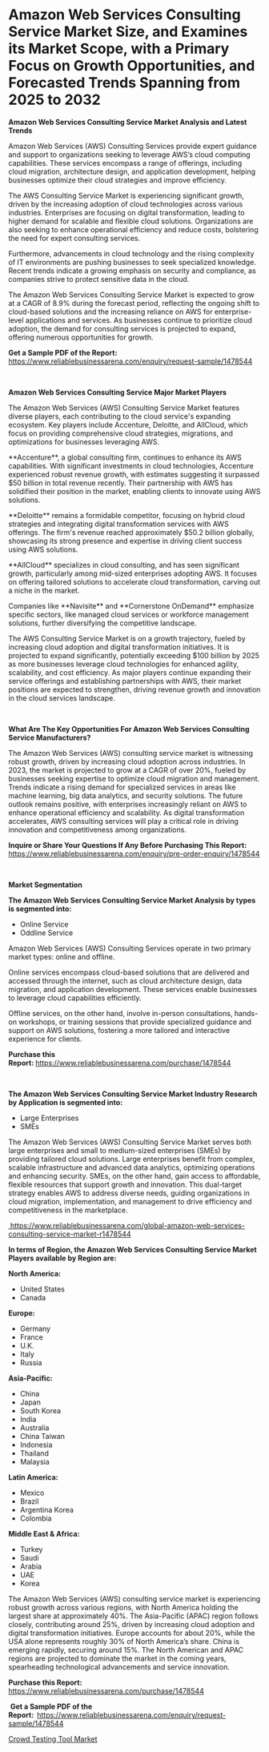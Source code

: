 <p><h1>Amazon Web Services Consulting Service Market Size, and Examines its Market Scope, with a Primary Focus on Growth Opportunities, and Forecasted Trends Spanning from 2025 to 2032</h1></p><p><strong>Amazon Web Services Consulting Service Market Analysis and Latest Trends</strong></p>
<p><p>Amazon Web Services (AWS) Consulting Services provide expert guidance and support to organizations seeking to leverage AWS’s cloud computing capabilities. These services encompass a range of offerings, including cloud migration, architecture design, and application development, helping businesses optimize their cloud strategies and improve efficiency.</p><p>The AWS Consulting Service Market is experiencing significant growth, driven by the increasing adoption of cloud technologies across various industries. Enterprises are focusing on digital transformation, leading to higher demand for scalable and flexible cloud solutions. Organizations are also seeking to enhance operational efficiency and reduce costs, bolstering the need for expert consulting services.</p><p>Furthermore, advancements in cloud technology and the rising complexity of IT environments are pushing businesses to seek specialized knowledge. Recent trends indicate a growing emphasis on security and compliance, as companies strive to protect sensitive data in the cloud.</p><p>The Amazon Web Services Consulting Service Market is expected to grow at a CAGR of 8.9% during the forecast period, reflecting the ongoing shift to cloud-based solutions and the increasing reliance on AWS for enterprise-level applications and services. As businesses continue to prioritize cloud adoption, the demand for consulting services is projected to expand, offering numerous opportunities for growth.</p></p>
<p><strong>Get a Sample PDF of the Report:&nbsp;</strong> <a href="https://www.reliablebusinessarena.com/enquiry/request-sample/1478544?utm_campaign=3122&utm_medium=2&utm_source=Github&utm_content=ia&utm_term=23032025&utm_id=amazon-web-services-consulting-service">https://www.reliablebusinessarena.com/enquiry/request-sample/1478544</a></p>
<p>&nbsp;</p>
<p><strong>Amazon Web Services Consulting Service Major Market Players</strong></p>
<p><p>The Amazon Web Services (AWS) Consulting Service Market features diverse players, each contributing to the cloud service's expanding ecosystem. Key players include Accenture, Deloitte, and AllCloud, which focus on providing comprehensive cloud strategies, migrations, and optimizations for businesses leveraging AWS.</p><p>**Accenture**, a global consulting firm, continues to enhance its AWS capabilities. With significant investments in cloud technologies, Accenture experienced robust revenue growth, with estimates suggesting it surpassed $50 billion in total revenue recently. Their partnership with AWS has solidified their position in the market, enabling clients to innovate using AWS solutions.</p><p>**Deloitte** remains a formidable competitor, focusing on hybrid cloud strategies and integrating digital transformation services with AWS offerings. The firm's revenue reached approximately $50.2 billion globally, showcasing its strong presence and expertise in driving client success using AWS solutions.</p><p>**AllCloud** specializes in cloud consulting, and has seen significant growth, particularly among mid-sized enterprises adopting AWS. It focuses on offering tailored solutions to accelerate cloud transformation, carving out a niche in the market.</p><p>Companies like **Navisite** and **Cornerstone OnDemand** emphasize specific sectors, like managed cloud services or workforce management solutions, further diversifying the competitive landscape.</p><p>The AWS Consulting Service Market is on a growth trajectory, fueled by increasing cloud adoption and digital transformation initiatives. It is projected to expand significantly, potentially exceeding $100 billion by 2025 as more businesses leverage cloud technologies for enhanced agility, scalability, and cost efficiency. As major players continue expanding their service offerings and establishing partnerships with AWS, their market positions are expected to strengthen, driving revenue growth and innovation in the cloud services landscape.</p></p>
<p>&nbsp;</p>
<p><strong>What Are The Key Opportunities For Amazon Web Services Consulting Service Manufacturers?</strong></p>
<p><p>The Amazon Web Services (AWS) consulting service market is witnessing robust growth, driven by increasing cloud adoption across industries. In 2023, the market is projected to grow at a CAGR of over 20%, fueled by businesses seeking expertise to optimize cloud migration and management. Trends indicate a rising demand for specialized services in areas like machine learning, big data analytics, and security solutions. The future outlook remains positive, with enterprises increasingly reliant on AWS to enhance operational efficiency and scalability. As digital transformation accelerates, AWS consulting services will play a critical role in driving innovation and competitiveness among organizations.</p></p>
<p><strong>Inquire or Share Your Questions If Any Before Purchasing This Report:</strong> <a href="https://www.reliablebusinessarena.com/enquiry/pre-order-enquiry/1478544?utm_campaign=3122&utm_medium=2&utm_source=Github&utm_content=ia&utm_term=23032025&utm_id=amazon-web-services-consulting-service">https://www.reliablebusinessarena.com/enquiry/pre-order-enquiry/1478544</a></p>
<p>&nbsp;</p>
<p><strong>Market Segmentation</strong></p>
<p><strong>The Amazon Web Services Consulting Service Market Analysis by types is segmented into:</strong></p>
<p><ul><li>Online Service</li><li>Oddline Service</li></ul></p>
<p><p>Amazon Web Services (AWS) Consulting Services operate in two primary market types: online and offline. </p><p>Online services encompass cloud-based solutions that are delivered and accessed through the internet, such as cloud architecture design, data migration, and application development. These services enable businesses to leverage cloud capabilities efficiently. </p><p>Offline services, on the other hand, involve in-person consultations, hands-on workshops, or training sessions that provide specialized guidance and support on AWS solutions, fostering a more tailored and interactive experience for clients.</p></p>
<p><strong>Purchase this Report:&nbsp;</strong><a href="https://www.reliablebusinessarena.com/purchase/1478544?utm_campaign=3122&utm_medium=2&utm_source=Github&utm_content=ia&utm_term=23032025&utm_id=amazon-web-services-consulting-service">https://www.reliablebusinessarena.com/purchase/1478544</a></p>
<p>&nbsp;</p>
<p><strong>The Amazon Web Services Consulting Service Market Industry Research by Application is segmented into:</strong></p>
<p><ul><li>Large Enterprises</li><li>SMEs</li></ul></p>
<p><p>The Amazon Web Services (AWS) Consulting Service Market serves both large enterprises and small to medium-sized enterprises (SMEs) by providing tailored cloud solutions. Large enterprises benefit from complex, scalable infrastructure and advanced data analytics, optimizing operations and enhancing security. SMEs, on the other hand, gain access to affordable, flexible resources that support growth and innovation. This dual-target strategy enables AWS to address diverse needs, guiding organizations in cloud migration, implementation, and management to drive efficiency and competitiveness in the marketplace.</p></p>
<p><a href="https://www.reliablebusinessarena.com/global-amazon-web-services-consulting-service-market-r1478544?utm_campaign=3122&utm_medium=2&utm_source=Github&utm_content=ia&utm_term=23032025&utm_id=amazon-web-services-consulting-service">&nbsp;https://www.reliablebusinessarena.com/global-amazon-web-services-consulting-service-market-r1478544</a></p>
<p><strong>In terms of Region, the Amazon Web Services Consulting Service Market Players available by Region are:</strong></p>
<p>
    <p> <strong> North America: </strong>
        <ul>
            <li>United States</li>
            <li>Canada</li>
        </ul>
        </p> 
    <p> <strong> Europe: </strong>
        <ul>
            <li>Germany</li>
            <li>France</li>
            <li>U.K.</li>
            <li>Italy</li>
            <li>Russia</li>
        </ul>
        </p> 
    <p> <strong> Asia-Pacific: </strong>
        <ul>
            <li>China</li>
            <li>Japan</li>
            <li>South Korea</li>
            <li>India</li>
            <li>Australia</li>
            <li>China Taiwan</li>
            <li>Indonesia</li>
            <li>Thailand</li>
            <li>Malaysia</li>
        </ul>
        </p> 
    <p> <strong> Latin America: </strong>
        <ul>
            <li>Mexico</li>
            <li>Brazil</li>
            <li>Argentina Korea</li>
            <li>Colombia</li>
        </ul>
        </p> 
    <p> <strong> Middle East & Africa: </strong>
        <ul>
            <li>Turkey</li>
            <li>Saudi</li>
            <li>Arabia</li>
            <li>UAE</li>
            <li>Korea</li>
        </ul>
    </p>
    </p>
<p><p>The Amazon Web Services (AWS) consulting service market is experiencing robust growth across various regions, with North America holding the largest share at approximately 40%. The Asia-Pacific (APAC) region follows closely, contributing around 25%, driven by increasing cloud adoption and digital transformation initiatives. Europe accounts for about 20%, while the USA alone represents roughly 30% of North America’s share. China is emerging rapidly, securing around 15%. The North American and APAC regions are projected to dominate the market in the coming years, spearheading technological advancements and service innovation.</p></p>
<p><strong>Purchase this Report: </strong><a href="https://www.reliablebusinessarena.com/purchase/1478544?utm_campaign=3122&utm_medium=2&utm_source=Github&utm_content=ia&utm_term=23032025&utm_id=amazon-web-services-consulting-service">https://www.reliablebusinessarena.com/purchase/1478544</a></p>
<p>&nbsp;<strong>Get a Sample PDF of the Report:&nbsp;&nbsp;</strong><a href="https://www.reliablebusinessarena.com/enquiry/request-sample/1478544?utm_campaign=3122&utm_medium=2&utm_source=Github&utm_content=ia&utm_term=23032025&utm_id=amazon-web-services-consulting-service">https://www.reliablebusinessarena.com/enquiry/request-sample/1478544</a></p>
<p><strong></strong></p>
<p><p><a href="https://github.com/viipposahko25/Market-Research-Report-List-1/blob/main/crowd-testing-tool-market.md?utm_campaign=3122&utm_medium=2&utm_source=Github&utm_content=ia&utm_term=23032025&utm_id=amazon-web-services-consulting-service">Crowd Testing Tool Market</a></p></p>